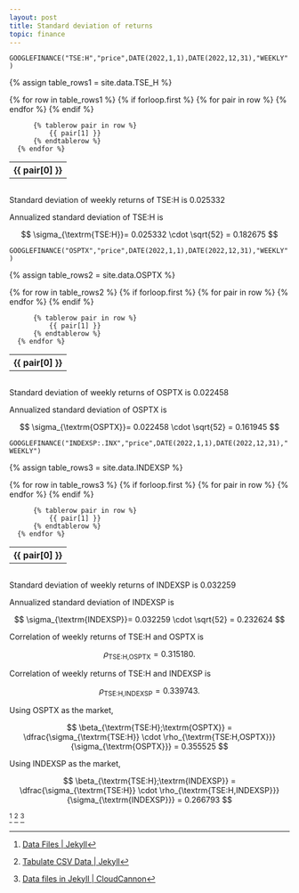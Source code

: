 ```yaml
---
layout: post
title: Standard deviation of returns
topic: finance
---
```


`GOOGLEFINANCE("TSE:H","price",DATE(2022,1,1),DATE(2022,12,31),"WEEKLY")`

{% assign table_rows1 = site.data.TSE_H %}

<div style="overflow-x:auto;">
  <table>
      {% for row in table_rows1 %}
          {% if forloop.first %}
              <tr>
                  {% for pair in row %}
                      <th>
                          {{ pair[0] }}
                      </th>
                  {% endfor %}
              </tr>
          {% endif %}

          {% tablerow pair in row %}
              {{ pair[1] }}
          {% endtablerow %}
      {% endfor %}
  </table>
</div>

Standard deviation of weekly returns of TSE:H is 0.025332

Annualized standard deviation of TSE:H is

$$
\sigma_{\textrm{TSE:H}}= 0.025332 \cdot \sqrt{52} = 0.182675
$$

`GOOGLEFINANCE("OSPTX","price",DATE(2022,1,1),DATE(2022,12,31),"WEEKLY")`

{% assign table_rows2 = site.data.OSPTX %}

<div style="overflow-x:auto;">
  <table>
      {% for row in table_rows2 %}
          {% if forloop.first %}
              <tr>
                  {% for pair in row %}
                      <th>
                          {{ pair[0] }}
                      </th>
                  {% endfor %}
              </tr>
          {% endif %}

          {% tablerow pair in row %}
              {{ pair[1] }}
          {% endtablerow %}
      {% endfor %}
  </table>
</div>

Standard deviation of weekly returns of OSPTX is 0.022458

Annualized standard deviation of OSPTX is

$$
\sigma_{\textrm{OSPTX}}= 0.022458 \cdot \sqrt{52} = 0.161945
$$

`GOOGLEFINANCE("INDEXSP:.INX","price",DATE(2022,1,1),DATE(2022,12,31),"WEEKLY")`

{% assign table_rows3 = site.data.INDEXSP %}

<div style="overflow-x:auto;">
  <table>
      {% for row in table_rows3 %}
          {% if forloop.first %}
              <tr>
                  {% for pair in row %}
                      <th>
                          {{ pair[0] }}
                      </th>
                  {% endfor %}
              </tr>
          {% endif %}

          {% tablerow pair in row %}
              {{ pair[1] }}
          {% endtablerow %}
      {% endfor %}
  </table>
</div>

Standard deviation of weekly returns of INDEXSP is 0.032259

Annualized standard deviation of INDEXSP is

$$
\sigma_{\textrm{INDEXSP}}= 0.032259 \cdot \sqrt{52} = 0.232624
$$

Correlation of weekly returns of TSE:H and OSPTX is

$$
\rho_{\textrm{TSE:H,OSPTX}} = 0.315180.
$$

Correlation of weekly returns of TSE:H and INDEXSP is

$$
\rho_{\textrm{TSE:H,INDEXSP}} = 0.339743.
$$

Using OSPTX as the market,

$$
\beta_{\textrm{TSE:H};\textrm{OSPTX}} = \dfrac{\sigma_{\textrm{TSE:H}} \cdot \rho_{\textrm{TSE:H,OSPTX}}}{\sigma_{\textrm{OSPTX}}} = 0.355525
$$

Using INDEXSP as the market,

$$
\beta_{\textrm{TSE:H};\textrm{INDEXSP}} = \dfrac{\sigma_{\textrm{TSE:H}} \cdot \rho_{\textrm{TSE:H,INDEXSP}}}{\sigma_{\textrm{INDEXSP}}} = 0.266793
$$


  
[^1] [^2] [^3]

[^1]: [Data Files \| Jekyll](https://jekyllrb.com/docs/datafiles/)

[^2]: [Tabulate CSV Data \| Jekyll](https://jekyllrb.com/tutorials/csv-to-table/)

[^3]: [Data files in Jekyll \| CloudCannon](https://cloudcannon.com/community/learn/jekyll-tutorial/introduction-to-jekyll-data-files/)
